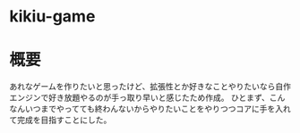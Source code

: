 # kikiu-game

# 概要
あれなゲームを作りたいと思ったけど、拡張性とか好きなことやりたいなら自作エンジンで好き放題やるのが手っ取り早いと感じたため作成。
ひとまず、こんなんいつまでやってても終わんないからやりたいことをやりつつコアに手を入れて完成を目指すことにした。
